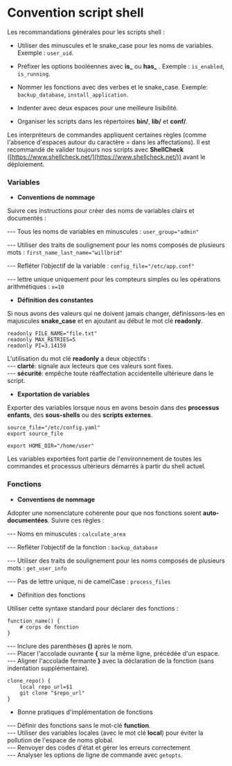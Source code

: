 # Convention script shell

Les recommandations générales pour les scripts shell :

- Utiliser des minuscules et le snake_case pour les noms de variables. Exemple : `user_uid`.

- Préfixer les options booléennes avec **is_** ou **has_** . Exemple : `is_enabled`, `is_running`.

- Nommer les fonctions avec des verbes et le snake_case. Exemple: `backup_database`, `install_application`.

- Indenter avec deux espaces pour une meilleure lisibilité.

- Organiser les scripts dans les répertoires **bin/**, **lib/** et **conf/**.

Les interpréteurs de commandes appliquent certaines règles (comme l'absence d'espaces autour du caractère = dans les affectations). Il est recommandé de valider toujours nos scripts avec **ShellCheck** ([https://www.shellcheck.net/](https://www.shellcheck.net/)) avant le déploiement.

### Variables

- **Conventions de nommage**

Suivre ces instructions pour créer des noms de variables clairs et documentés :

--- Tous les noms de variables en minuscules : `user_group="admin"`

--- Utiliser des traits de soulignement pour les noms composés de plusieurs mots : `first_name_last_name="willbrid"`

--- Refléter l’objectif de la variable : `config_file="/etc/app.conf"`

--- lettre unique uniquement pour les compteurs simples ou les opérations arithmétiques : `x=10`

- **Définition des constantes**

Si nous avons des valeurs qui ne doivent jamais changer, définissons-les en majuscules **snake_case** et en ajoutant au début le mot clé **readonly**.

```
readonly FILE_NAME="file.txt"
readonly MAX_RETRIES=5
readonly PI=3.14159
```

L'utilisation du mot clé **readonly** a deux objectifs : <br>
--- **clarté**: signale aux lecteurs que ces valeurs sont fixes. <br>
--- **sécurité**: empêche toute réaffectation accidentelle ultérieure dans le script.

- **Exportation de variables**

Exporter des variables lorsque nous en avons besoin dans des **processus enfants**, des **sous-shells** ou des **scripts externes**.

```
source_file="/etc/config.yaml"
export source_file

export HOME_DIR="/home/user"
```

Les variables exportées font partie de l'environnement de toutes les commandes et processus ultérieurs démarrés à partir du shell actuel.

### Fonctions

- **Conventions de nommage**

Adopter une nomenclature cohérente pour que nos fonctions soient **auto-documentées**. Suivre ces règles :

--- Noms en minuscules : `calculate_area`

--- Refléter l’objectif de la fonction : `backup_database`

--- Utiliser des traits de soulignement pour les noms composés de plusieurs mots : `get_user_info`

--- Pas de lettre unique, ni de camelCase : `process_files`

- Définition des fonctions

Utiliser cette syntaxe standard pour déclarer des fonctions :

```
function_name() {
    # corps de fonction
}
```

--- Inclure des parenthèses **()** après le nom. <br>
--- Placer l'accolade ouvrante **{** sur la même ligne, précédée d'un espace. <br>
--- Aligner l'accolade fermante **}** avec la déclaration de la fonction (sans indentation supplémentaire). <br>

```
clone_repo() {
    local repo_url=$1
    git clone "$repo_url"
}
```

- Bonne pratiques d'implémentation de fonctions

--- Définir des fonctions sans le mot-clé **function**. <br>
--- Utiliser des variables locales (avec le mot clé **local**) pour éviter la pollution de l'espace de noms global. <br>
--- Renvoyer des codes d'état et gérer les erreurs correctement <br>
--- Analyser les options de ligne de commande avec `getopts`.
